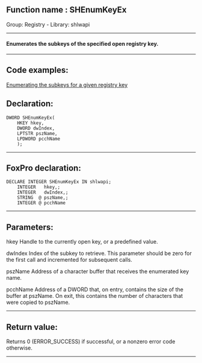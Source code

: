 
## Function name : SHEnumKeyEx
Group: Registry - Library: shlwapi    
***  


#### Enumerates the subkeys of the specified open registry key.
***  


## Code examples:
[Enumerating the subkeys for a given registry key](../../samples/sample_130.md)  

## Declaration:
```foxpro  
DWORD SHEnumKeyEx(
    HKEY hkey,
    DWORD dwIndex,
    LPTSTR pszName,
    LPDWORD pcchName
    );  
```  
***  


## FoxPro declaration:
```foxpro  
DECLARE INTEGER SHEnumKeyEx IN shlwapi;
   	INTEGER   hkey,;
   	INTEGER   dwIndex,;
   	STRING  @ pszName,;
   	INTEGER @ pcchName  
```  
***  


## Parameters:
hkey 
Handle to the currently open key, or a predefined value.

dwIndex 
Index of the subkey to retrieve. This parameter should be zero for the first call and incremented for subsequent calls. 

pszName 
Address of a character buffer that receives the enumerated key name. 

pcchName 
Address of a DWORD that, on entry, contains the size of the buffer at pszName. On exit, this contains the number of characters that were copied to pszName.  
***  


## Return value:
Returns 0 (ERROR_SUCCESS) if successful, or a nonzero error code otherwise.  
***  

